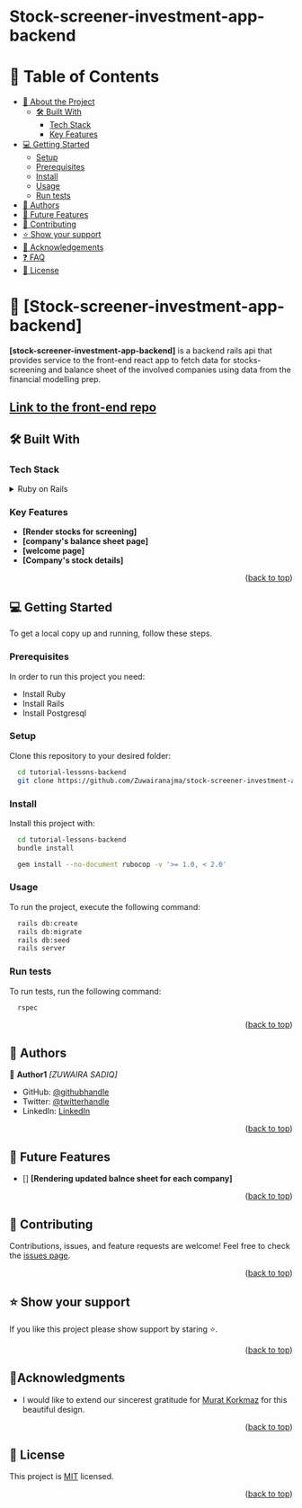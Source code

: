 # Stock-screener-investment-app-backend

<a name="readme-top"></a>

# 📗 Table of Contents

- [:book: About the Project](#about-project)
  - [:hammer_and_wrench: Built With](#built-with)
    - [Tech Stack](#tech-stack)
    - [Key Features](#key-features)
- [:computer: Getting Started](#getting-started)
  - [Setup](#setup)
  - [Prerequisites](#prerequisites)
  - [Install](#install)
  - [Usage](#usage)
  - [Run tests](#run-tests)
- [:busts_in_silhouette: Authors](#authors)
- [:telescope: Future Features](#future-features)
- [:handshake: Contributing](#contributing)
- [:star:️ Show your support](#support)
- [:pray: Acknowledgements](#acknowledgements)
- [:question: FAQ](#faq)
- [:memo: License](#license)

# 📖 [Stock-screener-investment-app-backend] <a name="about-project"></a>

**[stock-screener-investment-app-backend]** is a backend rails api that provides service to the front-end react app to fetch data for stocks-screening and balance sheet of the involved companies using data from the financial modelling prep.

## [Link to the front-end repo](https://github.com/Zuwairanajma/stock-screener-investment-app-backend.git)


## 🛠 Built With <a name="built-with"></a>

### Tech Stack <a name="tech-stack"></a>

<details>
  <summary>Ruby on Rails</summary>
  <ul>
    <li><a>https://rubyonrails.org/</a></li>
  </ul>
</details>

### Key Features <a name="key-features"></a>

- **[Render stocks for screening]**
- **[company's balance sheet page]**
- **[welcome page]**
- **[Company's stock details]**

<p align="right">(<a href="#readme-top">back to top</a>)</p>

## 💻 Getting Started <a name="getting-started"></a>

To get a local copy up and running, follow these steps.

### Prerequisites

In order to run this project you need:

- Install Ruby
- Install Rails
- Install Postgresql

### Setup
Clone this repository to your desired folder:

```sh
  cd tutorial-lessons-backend
  git clone https://github.com/Zuwairanajma/stock-screener-investment-app-backend.git
```

### Install

Install this project with:

```sh
  cd tutorial-lessons-backend
  bundle install
```

```sh
  gem install --no-document rubocop -v '>= 1.0, < 2.0'
```

### Usage

To run the project, execute the following command:

```sh
  rails db:create
  rails db:migrate
  rails db:seed
  rails server
```
### Run tests

To run tests, run the following command:

```sh
  rspec
```

<p align="right">(<a href="#readme-top">back to top</a>)</p>

## 👥 Authors <a name="authors"></a>

👤 **Author1**
_[ZUWAIRA SADIQ]_ 

- GitHub: [@githubhandle](https://github.com/Zuwairanajma)
- Twitter: [@twitterhandle](https://twitter.com/SadiqJuwairiyya)
- LinkedIn: [LinkedIn](https://www.linkedin.com/in/zuwaira-sadiq-566b891b0?)

<p align="right">(<a href="#readme-top">back to top</a>)</p>

## 🔭 Future Features <a name="future-features"></a>

- [] **[Rendering updated balnce sheet for each company]**

<p align="right">(<a href="#readme-top">back to top</a>)</p>

## 🤝 Contributing <a name="contributing"></a>

Contributions, issues, and feature requests are welcome!
Feel free to check the [issues page](https://github.com/Zuwairanajma/stock-screener-investment-app-backend/issues).

<p align="right">(<a href="#readme-top">back to top</a>)</p>

## ⭐ Show your support <a name="support"></a>

If you like this project please show support by staring :star:️.

<p align="right">(<a href="#readme-top">back to top</a>)</p>

## 🙏Acknowledgments <a name="acknowledgements"></a>
- I would like to extend our sincerest gratitude for [Murat Korkmaz](https://www.behance.net/gallery/26425031/Vespa-Responsive-Redesign) for this beautiful design.

<p align="right">(<a href="#readme-top">back to top</a>)</p>

## 📝 License <a name="license"></a>

This project is [MIT](./LICENSE) licensed.

<p align="right">(<a href="#readme-top">back to top</a>)</p>


